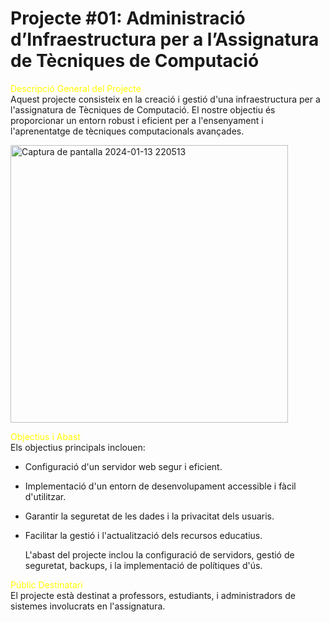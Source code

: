 # Projecte #01: Administració d’Infraestructura per a l’Assignatura de Tècniques de Computació


<span style="color: yellow;">Descripció General del Projecte</span>  
Aquest projecte consisteix en la creació i gestió d'una infraestructura per a l'assignatura de Tècniques de Computació. El nostre objectiu és proporcionar un entorn robust i eficient per a l'ensenyament i l'aprenentatge de tècniques computacionals avançades.

<img width="444" alt="Captura de pantalla 2024-01-13 220513" src="https://github.com/paulasilland/mdbook/assets/101247767/06667c95-479f-4052-959c-1a44d33abdce">

<span style="color: yellow;">Objectius i Abast</span>    
Els objectius principals inclouen:

- Configuració d'un servidor web segur i eficient.  
- Implementació d'un entorn de desenvolupament accessible i fàcil d'utilitzar.
- Garantir la seguretat de les dades i la privacitat dels usuaris.
- Facilitar la gestió i l'actualització dels recursos educatius.  
  
  L'abast del projecte inclou la configuració de servidors, gestió de seguretat, backups, i la implementació de polítiques d'ús.

<span style="color: yellow;">Públic Destinatari</span>  
El projecte està destinat a professors, estudiants, i administradors de sistemes involucrats en l'assignatura.
